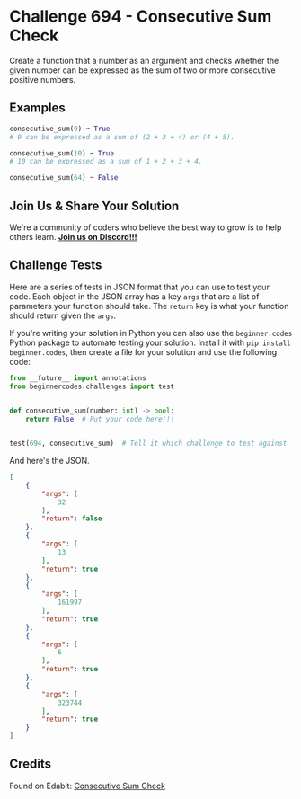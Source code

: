 # Challenge 694 - Consecutive Sum Check

Create a function that a number as an argument and checks whether the given number can be expressed as the sum of two or more consecutive positive numbers.

## Examples
```python
consecutive_sum(9) ➞ True
# 9 can be expressed as a sum of (2 + 3 + 4) or (4 + 5).

consecutive_sum(10) ➞ True
# 10 can be expressed as a sum of 1 + 2 + 3 + 4.

consecutive_sum(64) ➞ False
```
## Join Us & Share Your Solution

We're a community of coders who believe the best way to grow is to help others learn. **[Join us on Discord!!!](https://discord.gg/sfHykntuGy)**

## Challenge Tests

Here are a series of tests in JSON format that you can use to test your code. Each object in the JSON array has a key `args` that are a list of parameters your function should take. The `return` key is what your function should return given the `args`. 

If you're writing your solution in Python you can also use the `beginner.codes` Python package to automate testing your solution. Install it with `pip install beginner.codes`, then create a file for your solution and use the following code:
```python
from __future__ import annotations
from beginnercodes.challenges import test

    
def consecutive_sum(number: int) -> bool:
    return False  # Put your code here!!!


test(694, consecutive_sum)  # Tell it which challenge to test against
```
And here's the JSON.
```json
[
    {
        "args": [
            32
        ],
        "return": false
    },
    {
        "args": [
            13
        ],
        "return": true
    },
    {
        "args": [
            161997
        ],
        "return": true
    },
    {
        "args": [
            6
        ],
        "return": true
    },
    {
        "args": [
            323744
        ],
        "return": true
    }
]
```
## Credits

Found on Edabit: [Consecutive Sum Check](https://edabit.com/challenge/srEFhCNueikMKs3oT)

